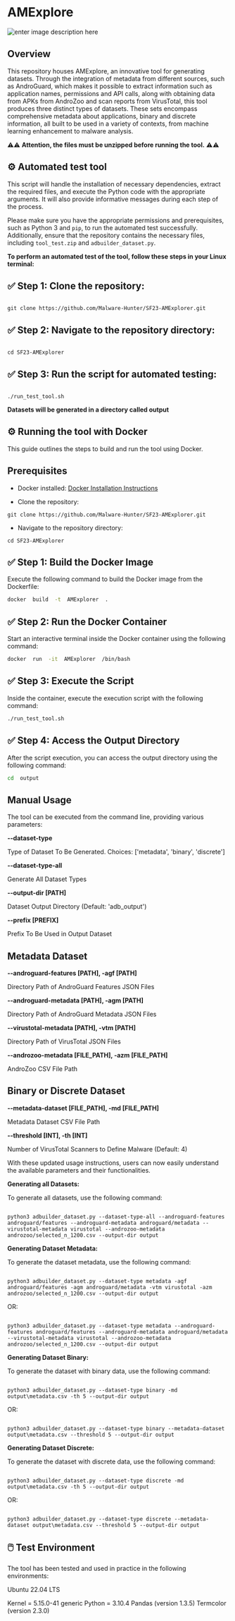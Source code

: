 # AMExplore

  

![enter image description here](https://github.com/Malware-Hunter/dataset-build/blob/main/images/amexplorer.jpeg)

  

## Overview

  

This repository houses AMExplore, an innovative tool for generating datasets. Through the integration of metadata from different sources, such as AndroGuard, which makes it possible to extract information such as application names, permissions and API calls, along with obtaining data from APKs from AndroZoo and scan reports from VirusTotal, this tool produces three distinct types of datasets. These sets encompass comprehensive metadata about applications, binary and discrete information, all built to be used in a variety of contexts, from machine learning enhancement to malware analysis.

  
  

⚠️⚠️ **Attention, the files must be unzipped before running the tool.** ⚠️⚠️

  
  

## ⚙️ Automated test tool

  

This script will handle the installation of necessary dependencies, extract the required files, and execute the Python code with the appropriate arguments. It will also provide informative messages during each step of the process.

  

Please make sure you have the appropriate permissions and prerequisites, such as Python 3 and `pip`, to run the automated test successfully. Additionally, ensure that the repository contains the necessary files, including `tool_test.zip` and `adbuilder_dataset.py`.

  

**To perform an automated test of the tool, follow these steps in your Linux terminal:**

  

## ✅ Step 1: Clone the repository:

```

git clone https://github.com/Malware-Hunter/SF23-AMExplorer.git

```

  

## ✅ Step 2: Navigate to the repository directory:

```

cd SF23-AMExplorer

```

  

## ✅ Step 3: Run the script for automated testing:

```

./run_test_tool.sh

```
**Datasets will be generated in a directory called output**
  

## ⚙️ Running the tool with Docker

  

This guide outlines the steps to build and run the tool using Docker.

  

## Prerequisites

  

- Docker installed: [Docker Installation Instructions](https://docs.docker.com/get-docker/)

- Clone the repository:

```
git clone https://github.com/Malware-Hunter/SF23-AMExplorer.git
```

- Navigate to the repository directory:

```
cd SF23-AMExplorer
```

  

## ✅ Step 1: Build the Docker Image

  

Execute the following command to build the Docker image from the Dockerfile:

  

```bash
docker  build  -t  AMExplorer  .
```

  

## ✅ Step 2: Run the Docker Container

  

Start an interactive terminal inside the Docker container using the following command:

  

```bash
docker  run  -it  AMExplorer  /bin/bash
```

  

## ✅ Step 3: Execute the Script

  

Inside the container, execute the execution script with the following command:

  

```bash
./run_test_tool.sh
```

  

## ✅ Step 4: Access the Output Directory

  

After the script execution, you can access the output directory using the following command:

  

```bash
cd  output
```

  
  
  

## Manual Usage

  

The tool can be executed from the command line, providing various parameters:

  
  
  

**--dataset-type**

Type of Dataset To Be Generated. Choices: ['metadata', 'binary', 'discrete']

  

**--dataset-type-all**

Generate All Dataset Types

  

**--output-dir [PATH]**

Dataset Output Directory (Default: 'adb_output')

  

**--prefix [PREFIX]**

Prefix To Be Used in Output Dataset

  

## Metadata Dataset

  

**--androguard-features [PATH], -agf [PATH]**

Directory Path of AndroGuard Features JSON Files

  

**--androguard-metadata [PATH], -agm [PATH]**

Directory Path of AndroGuard Metadata JSON Files

  

**--virustotal-metadata [PATH], -vtm [PATH]**

Directory Path of VirusTotal JSON Files

  

**--androzoo-metadata [FILE_PATH], -azm [FILE_PATH]**

AndroZoo CSV File Path

  

## Binary or Discrete Dataset

  

**--metadata-dataset [FILE_PATH], -md [FILE_PATH]**

Metadata Dataset CSV File Path

  

**--threshold [INT], -th [INT]**

Number of VirusTotal Scanners to Define Malware (Default: 4)

  

With these updated usage instructions, users can now easily understand the available parameters and their functionalities.

  

**Generating all Datasets:**

  

To generate all datasets, use the following command:

  

```

python3 adbuilder_dataset.py --dataset-type-all --androguard-features androguard/features --androguard-metadata androguard/metadata --virustotal-metadata virustotal --androzoo-metadata androzoo/selected_n_1200.csv --output-dir output

```

  

**Generating Dataset Metadata:**

  

To generate the dataset metadata, use the following command:

  

```

python3 adbuilder_dataset.py --dataset-type metadata -agf androguard/features -agm androguard/metadata -vtm virustotal -azm androzoo/selected_n_1200.csv --output-dir output

```

  

OR:

  

```

python3 adbuilder_dataset.py --dataset-type metadata --androguard-features androguard/features --androguard-metadata androguard/metadata --virustotal-metadata virustotal --androzoo-metadata androzoo/selected_n_1200.csv --output-dir output

```

  

**Generating Dataset Binary:**

  

To generate the dataset with binary data, use the following command:

  

```

python3 adbuilder_dataset.py --dataset-type binary -md output\metadata.csv -th 5 --output-dir output

```

  

OR:

  

```

python3 adbuilder_dataset.py --dataset-type binary --metadata-dataset output\metadata.csv --threshold 5 --output-dir output

```

  

**Generating Dataset Discrete:**

  

To generate the dataset with discrete data, use the following command:

  

```

python3 adbuilder_dataset.py --dataset-type discrete -md output\metadata.csv -th 5 --output-dir output

```

OR:

  

```

python3 adbuilder_dataset.py --dataset-type discrete --metadata-dataset output\metadata.csv --threshold 5 --output-dir output

```
## 🖱️ Test Environment
The tool has been tested and used in practice in the following environments:

Ubuntu 22.04 LTS

Kernel = 5.15.0-41 generic
Python = 3.10.4
Pandas (version 1.3.5)
Termcolor (version 2.3.0)

